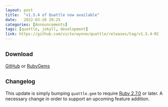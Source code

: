```yaml
---
layout: post
title:  "v1.5.4 of Quattle now available"
date:   2022-03-26 20:25
categories: [Announcements]
tags: [quattle, jekyll, development]
link: https://github.com/victorwynne/quattle/releases/tag/v1.5.4-RC
---
```


## <small>Download</small>
[GitHub](https://github.com/victorwynne/quattle/releases) or [RubyGems](https://rubygems.org/gems/quattle)<br>

## <small>Changelog</small>

This update is simply bumping `quattle.gem` to require [Ruby 2.7.0](https://www.ruby-lang.org/en/news/2019/12/25/ruby-2-7-0-released/) or later. A necessary change in order to support an upcoming feature addition.
